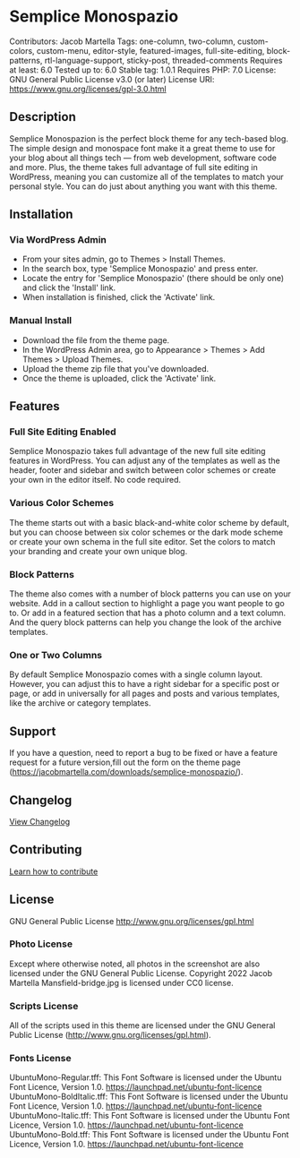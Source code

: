 # Semplice Monospazio
Contributors: Jacob Martella
Tags: one-column, two-column, custom-colors, custom-menu, editor-style, featured-images, full-site-editing, block-patterns, rtl-language-support, sticky-post, threaded-comments
Requires at least: 6.0
Tested up to: 6.0
Stable tag: 1.0.1
Requires PHP: 7.0
License: GNU General Public License v3.0 (or later)
License URI: https://www.gnu.org/licenses/gpl-3.0.html

## Description
Semplice Monospazion is the perfect block theme for any tech-based blog. The simple design and monospace font make it a great theme to use for your blog about all things tech — from web development, software code and more. Plus, the theme takes full advantage of full site editing in WordPress, meaning you can customize all of the templates to match your personal style. You can do just about anything you want with this theme.

## Installation
### Via WordPress Admin
- From your sites admin, go to Themes > Install Themes.
- In the search box, type 'Semplice Monospazio' and press enter.
- Locate the entry for 'Semplice Monospazio' (there should be only one) and click the 'Install' link.
- When installation is finished, click the 'Activate' link.

### Manual Install
- Download the file from the theme page.
- In the WordPress Admin area, go to Appearance > Themes > Add Themes > Upload Themes.
- Upload the theme zip file that you've downloaded.
- Once the theme is uploaded, click the 'Activate' link.

## Features
### Full Site Editing Enabled
Semplice Monospazio takes full advantage of the new full site editing features in WordPress. You can adjust any of the templates as well as the header, footer and sidebar and switch between color schemes or create your own in the editor itself. No code required.

### Various Color Schemes
The theme starts out with a basic black-and-white color scheme by default, but you can choose between six color schemes or the dark mode scheme or create your own schema in the full site editor. Set the colors to match your branding and create your own unique blog.

### Block Patterns
The theme also comes with a number of block patterns you can use on your website. Add in a callout section to highlight a page you want people to go to. Or add in a featured section that has a photo column and a text column. And the query block patterns can help you change the look of the archive templates.

### One or Two Columns
By default Semplice Monospazio comes with a single column layout. However, you can adjust this to have a right sidebar for a specific post or page, or add in universally for all pages and posts and various templates, like the archive or category templates.

## Support
If you have a question, need to report a bug to be fixed or have a feature request for a future version,fill out the form on the theme page (https://jacobmartella.com/downloads/semplice-monospazio/).

## Changelog
[View Changelog](CHANGELOG.md)

## Contributing
[Learn how to contribute](CONTRIBUTING.md)

## License
GNU General Public License
http://www.gnu.org/licenses/gpl.html

### Photo License
Except where otherwise noted, all photos in the screenshot are also licensed under the GNU General Public License. Copyright 2022 Jacob Martella
Mansfield-bridge.jpg is licensed under CC0 license.

### Scripts License
All of the scripts used in this theme are licensed under the GNU General Public License (http://www.gnu.org/licenses/gpl.html).

### Fonts License
UbuntuMono-Regular.tff: This Font Software is licensed under the Ubuntu Font Licence, Version 1.0.  https://launchpad.net/ubuntu-font-licence
UbuntuMono-BoldItalic.tff: This Font Software is licensed under the Ubuntu Font Licence, Version 1.0.  https://launchpad.net/ubuntu-font-licence
UbuntuMono-Italic.tff: This Font Software is licensed under the Ubuntu Font Licence, Version 1.0.  https://launchpad.net/ubuntu-font-licence
UbuntuMono-Bold.tff: This Font Software is licensed under the Ubuntu Font Licence, Version 1.0.  https://launchpad.net/ubuntu-font-licence
